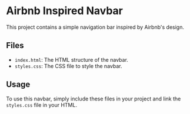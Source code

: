
# Airbnb Inspired Navbar

This project contains a simple navigation bar inspired by Airbnb's design.

## Files

- `index.html`: The HTML structure of the navbar.
- `styles.css`: The CSS file to style the navbar.

## Usage

To use this navbar, simply include these files in your project and link the `styles.css` file in your HTML.
